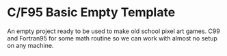 # C/F95 Basic Empty Template
An empty project ready to be used to make old school pixel art games.
C99 and Fortran95 for some math routine so we can work with almost no setup on any machine.

